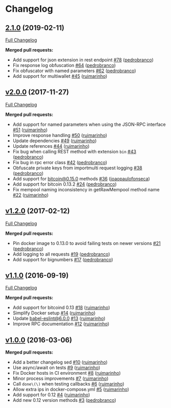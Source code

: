 # Changelog

## [2.1.0](https://github.com/ruimarinho/bitcoin-core/tree/2.1.0) (2019-02-11)
[Full Changelog](https://github.com/ruimarinho/bitcoin-core/compare/v2.0.0...2.1.0)

**Merged pull requests:**

- Add support for json extension in rest endpoint [\#78](https://github.com/ruimarinho/bitcoin-core/pull/78) ([pedrobranco](https://github.com/pedrobranco))
- Fix response log obfuscation [\#64](https://github.com/ruimarinho/bitcoin-core/pull/64) ([pedrobranco](https://github.com/pedrobranco))
- Fix obfuscator with named parameters [\#62](https://github.com/ruimarinho/bitcoin-core/pull/62) ([pedrobranco](https://github.com/pedrobranco))
- Add support for multiwallet [\#45](https://github.com/ruimarinho/bitcoin-core/pull/45) ([ruimarinho](https://github.com/ruimarinho))

## [v2.0.0](https://github.com/ruimarinho/bitcoin-core/tree/v2.0.0) (2017-11-27)
[Full Changelog](https://github.com/ruimarinho/bitcoin-core/compare/v1.2.0...v2.0.0)

**Merged pull requests:**

- Add support for named parameters when using the JSON-RPC interface [\#51](https://github.com/ruimarinho/bitcoin-core/pull/51) ([ruimarinho](https://github.com/ruimarinho))
- Improve response handling [\#50](https://github.com/ruimarinho/bitcoin-core/pull/50) ([ruimarinho](https://github.com/ruimarinho))
- Update dependencies [\#49](https://github.com/ruimarinho/bitcoin-core/pull/49) ([ruimarinho](https://github.com/ruimarinho))
- Update references [\#44](https://github.com/ruimarinho/bitcoin-core/pull/44) ([ruimarinho](https://github.com/ruimarinho))
- Fix bug when calling REST method with extension `bin` [\#43](https://github.com/ruimarinho/bitcoin-core/pull/43) ([pedrobranco](https://github.com/pedrobranco))
- Fix bug in rpc error class [\#42](https://github.com/ruimarinho/bitcoin-core/pull/42) ([pedrobranco](https://github.com/pedrobranco))
- Obfuscate private keys from importmulti request logging [\#38](https://github.com/ruimarinho/bitcoin-core/pull/38) ([pedrobranco](https://github.com/pedrobranco))
- Add support for bitcoin@0.15.0 methods [\#36](https://github.com/ruimarinho/bitcoin-core/pull/36) ([joaopaulofonseca](https://github.com/joaopaulofonseca))
- Add support for bitcoin 0.13.2 [\#24](https://github.com/ruimarinho/bitcoin-core/pull/24) ([pedrobranco](https://github.com/pedrobranco))
- Fix mempool naming inconsistency in getRawMempool method name [\#22](https://github.com/ruimarinho/bitcoin-core/pull/22) ([ruimarinho](https://github.com/ruimarinho))

## [v1.2.0](https://github.com/ruimarinho/bitcoin-core/tree/v1.2.0) (2017-02-12)
[Full Changelog](https://github.com/ruimarinho/bitcoin-core/compare/v1.1.0...v1.2.0)

**Merged pull requests:**

- Pin docker image to 0.13.0 to avoid failing tests on newer versions [\#21](https://github.com/ruimarinho/bitcoin-core/pull/21) ([pedrobranco](https://github.com/pedrobranco))
- Add logging to all requests [\#19](https://github.com/ruimarinho/bitcoin-core/pull/19) ([pedrobranco](https://github.com/pedrobranco))
- Add support for bignumbers [\#17](https://github.com/ruimarinho/bitcoin-core/pull/17) ([pedrobranco](https://github.com/pedrobranco))

## [v1.1.0](https://github.com/ruimarinho/bitcoin-core/tree/v1.1.0) (2016-09-19)
[Full Changelog](https://github.com/ruimarinho/bitcoin-core/compare/v1.0.0...v1.1.0)

**Merged pull requests:**

- Add support for bitcoind 0.13 [\#18](https://github.com/ruimarinho/bitcoin-core/pull/18) ([ruimarinho](https://github.com/ruimarinho))
- Simplify Docker setup [\#14](https://github.com/ruimarinho/bitcoin-core/pull/14) ([ruimarinho](https://github.com/ruimarinho))
- Update babel-eslint@6.0.0 [\#13](https://github.com/ruimarinho/bitcoin-core/pull/13) ([ruimarinho](https://github.com/ruimarinho))
- Improve RPC documentation [\#12](https://github.com/ruimarinho/bitcoin-core/pull/12) ([ruimarinho](https://github.com/ruimarinho))

## [v1.0.0](https://github.com/ruimarinho/bitcoin-core/tree/v1.0.0) (2016-03-06)
**Merged pull requests:**

- Add a better changelog sed [\#10](https://github.com/ruimarinho/bitcoin-core/pull/10) ([ruimarinho](https://github.com/ruimarinho))
- Use async/await on tests [\#9](https://github.com/ruimarinho/bitcoin-core/pull/9) ([ruimarinho](https://github.com/ruimarinho))
- Fix Docker hosts in CI environment [\#8](https://github.com/ruimarinho/bitcoin-core/pull/8) ([ruimarinho](https://github.com/ruimarinho))
- Minor process improvements [\#7](https://github.com/ruimarinho/bitcoin-core/pull/7) ([ruimarinho](https://github.com/ruimarinho))
- Call `done\(\)` when testing callbacks [\#6](https://github.com/ruimarinho/bitcoin-core/pull/6) ([ruimarinho](https://github.com/ruimarinho))
- Allow extra ips in docker-compose.yml [\#5](https://github.com/ruimarinho/bitcoin-core/pull/5) ([ruimarinho](https://github.com/ruimarinho))
- Add support for 0.12 [\#4](https://github.com/ruimarinho/bitcoin-core/pull/4) ([ruimarinho](https://github.com/ruimarinho))
- Add new 0.12 version methods [\#3](https://github.com/ruimarinho/bitcoin-core/pull/3) ([pedrobranco](https://github.com/pedrobranco))
